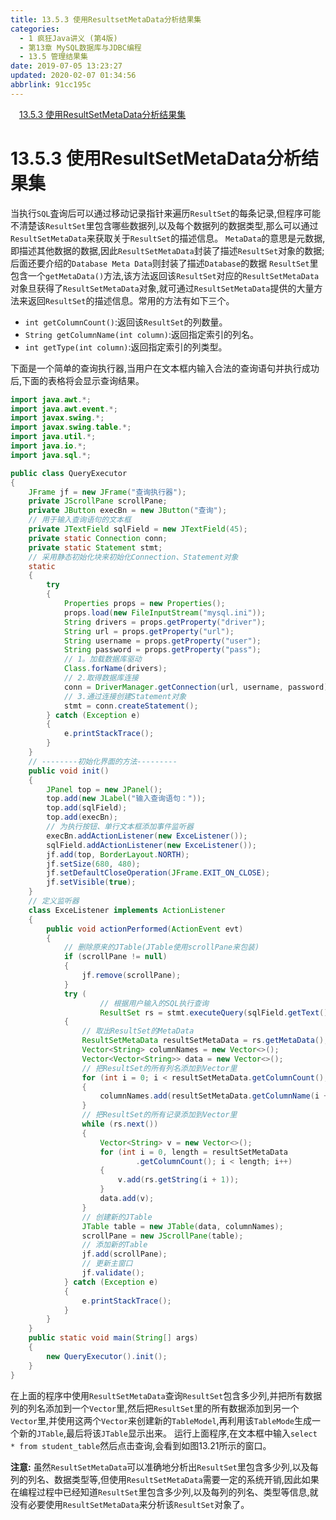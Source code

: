 ```yaml
---
title: 13.5.3 使用ResultsetMetaData分析结果集
categories: 
  - 1 疯狂Java讲义 (第4版)
  - 第13章 MySQL数据库与JDBC编程
  - 13.5 管理结果集
date: 2019-07-05 13:23:27
updated: 2020-02-07 01:34:56
abbrlink: 91cc195c
---
```

<div id='my_toc'><a href="/JavaReadingNotes/91cc195c/#13-5-3-使用ResultSetMetaData分析结果集" class="header_1">13.5.3 使用ResultSetMetaData分析结果集</a>&nbsp;<br></div>
<style>.header_1{margin-left: 1em;}.header_2{margin-left: 2em;}.header_3{margin-left: 3em;}.header_4{margin-left: 4em;}.header_5{margin-left: 5em;}.header_6{margin-left: 6em;}</style>
<!--more-->
<script>if (navigator.platform.search('arm')==-1){document.getElementById('my_toc').style.display = 'none';}var e,p = document.getElementsByTagName('p');while (p.length>0) {e = p[0];e.parentElement.removeChild(e);}</script>

<!--end-->
# 13.5.3 使用ResultSetMetaData分析结果集 #
当执行`SQL`査询后可以通过移动记录指针来遍历`ResultSet`的每条记录,但程序可能不清楚该`ResultSet`里包含哪些数据列,以及每个数据列的数据类型,那么可以通过`ResultSetMetaData`来获取关于`ResultSet`的描述信息。
`MetaData`的意思是元数据,即描述其他数据的数据,因此`ResultSetMetaData`封装了描述`ResultSet`对象的数据;后面还要介绍的`Database Meta Data`则封装了描述`Database`的数据
`ResultSet`里包含一个`getMetaData()`方法,该方法返回该`ResultSet`对应的`ResultSetMetaData`对象旦获得了`ResultSetMetaData`对象,就可通过`ResultSetMetaData`提供的大量方法来返回`ResultSet`的描述信息。常用的方法有如下三个。
- `int getColumnCount()`:返回该`ResultSet`的列数量。
- `String getColumnName(int column)`:返回指定索引的列名。
- `int getType(int column)`:返回指定索引的列类型。

下面是一个简单的查询执行器,当用户在文本框内输入合法的查询语句并执行成功后,下面的表格将会显示查询结果。
```java
import java.awt.*;
import java.awt.event.*;
import javax.swing.*;
import javax.swing.table.*;
import java.util.*;
import java.io.*;
import java.sql.*;

public class QueryExecutor
{
    JFrame jf = new JFrame("查询执行器");
    private JScrollPane scrollPane;
    private JButton execBn = new JButton("查询");
    // 用于输入查询语句的文本框
    private JTextField sqlField = new JTextField(45);
    private static Connection conn;
    private static Statement stmt;
    // 采用静态初始化块来初始化Connection、Statement对象
    static
    {
        try
        {
            Properties props = new Properties();
            props.load(new FileInputStream("mysql.ini"));
            String drivers = props.getProperty("driver");
            String url = props.getProperty("url");
            String username = props.getProperty("user");
            String password = props.getProperty("pass");
            // 1。加载数据库驱动
            Class.forName(drivers);
            // 2.取得数据库连接
            conn = DriverManager.getConnection(url, username, password);
            // 3.通过连接创建Statement对象
            stmt = conn.createStatement();
        } catch (Exception e)
        {
            e.printStackTrace();
        }
    }
    // --------初始化界面的方法---------
    public void init()
    {
        JPanel top = new JPanel();
        top.add(new JLabel("输入查询语句："));
        top.add(sqlField);
        top.add(execBn);
        // 为执行按钮、单行文本框添加事件监听器
        execBn.addActionListener(new ExceListener());
        sqlField.addActionListener(new ExceListener());
        jf.add(top, BorderLayout.NORTH);
        jf.setSize(680, 480);
        jf.setDefaultCloseOperation(JFrame.EXIT_ON_CLOSE);
        jf.setVisible(true);
    }
    // 定义监听器
    class ExceListener implements ActionListener
    {
        public void actionPerformed(ActionEvent evt)
        {
            // 删除原来的JTable(JTable使用scrollPane来包装)
            if (scrollPane != null)
            {
                jf.remove(scrollPane);
            }
            try (
                    // 根据用户输入的SQL执行查询
                    ResultSet rs = stmt.executeQuery(sqlField.getText()))
            {
                // 取出ResultSet的MetaData
                ResultSetMetaData resultSetMetaData = rs.getMetaData();
                Vector<String> columnNames = new Vector<>();
                Vector<Vector<String>> data = new Vector<>();
                // 把ResultSet的所有列名添加到Vector里
                for (int i = 0; i < resultSetMetaData.getColumnCount(); i++)
                {
                    columnNames.add(resultSetMetaData.getColumnName(i + 1));
                }
                // 把ResultSet的所有记录添加到Vector里
                while (rs.next())
                {
                    Vector<String> v = new Vector<>();
                    for (int i = 0, length = resultSetMetaData
                            .getColumnCount(); i < length; i++)
                    {
                        v.add(rs.getString(i + 1));
                    }
                    data.add(v);
                }
                // 创建新的JTable
                JTable table = new JTable(data, columnNames);
                scrollPane = new JScrollPane(table);
                // 添加新的Table
                jf.add(scrollPane);
                // 更新主窗口
                jf.validate();
            } catch (Exception e)
            {
                e.printStackTrace();
            }
        }
    }
    public static void main(String[] args)
    {
        new QueryExecutor().init();
    }
}
```
在上面的程序中使用`ResultSetMetaData`查询`ResultSet`包含多少列,并把所有数据列的列名添加到一个`Vector`里,然后把`ResultSet`里的所有数据添加到另一个`Vector`里,并使用这两个`Vector`来创建新的`TableModel`,再利用该`TableMode`生成一个新的`JTable`,最后将该`JTable`显示出来。
运行上面程序,在文本框中输入`select * from student_table`然后点击查询,会看到如图13.21所示的窗口。

**注意:**
虽然`ResultSetMetaData`可以准确地分析出`ResultSet`里包含多少列,以及每列的列名、数据类型等,但使用`ResultSetMetaData`需要一定的系统开销,因此如果在编程过程中已经知道`ResultSet`里包含多少列,以及每列的列名、类型等信息,就没有必要使用`ResultSetMetaData`来分析该`ResultSet`对象了。

